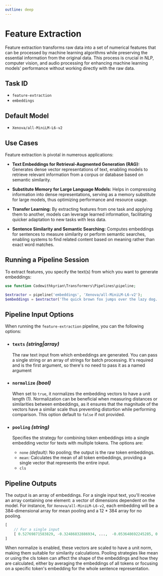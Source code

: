 ```yaml
---
outline: deep
---
```


# Feature Extraction

Feature extraction transforms raw data into a set of numerical features that can be processed by machine learning
algorithms while preserving the essential information from the original data. This process is crucial in NLP, computer
vision, and audio processing for enhancing machine learning models' performance without working directly with the raw
data.

## Task ID

- `feature-extraction`
- `embeddings`

## Default Model

- `Xenova/all-MiniLM-L6-v2`

## Use Cases

Feature extraction is pivotal in numerous applications:

- **Text Embeddings for Retrieval-Augmented Generation (RAG):** Generates dense vector representations of text, enabling
  models to retrieve relevant information from a corpus or database based on semantic similarity.

- **Substitute Memory for Large Language Models:** Helps in compressing information into dense representations, serving
  as a memory substitute for large models, thus optimizing performance and resource usage.

- **Transfer Learning:** By extracting features from one task and applying them to another, models can leverage learned
  information, facilitating quicker adaptation to new tasks with less data.

- **Sentence Similarity and Semantic Searching:** Computes embeddings for sentences to measure similarity or perform
  semantic searches, enabling systems to find related content based on meaning rather than exact word matches.

## Running a Pipeline Session

To extract features, you specify the text(s) from which you want to generate embeddings:

```php
use function Codewithkyrian\Transformers\Pipelines\pipeline;

$extractor = pipeline('embeddings', 'Xenova/all-MiniLM-L6-v2');
$embeddings = $extractor('The quick brown fox jumps over the lazy dog.', normalize: true, pooling: 'mean');
```

## Pipeline Input Options

When running the `feature-extraction` pipeline, you can the following options:

- ### `texts` *(string|array)*
  The raw text input from which embeddings are generated. You can pass a single string or an array of strings for batch
  processing. It's required and is the first argument, so there's no need to pass it as a named argument

- ### `normalize` *(bool)*
  When set to `true`, it normalizes the embedding vectors to have a unit length (1). Normalization can be beneficial
  when measuring distances or similarities between embeddings, as it ensures that the magnitude of the vectors have a
  similar scale thus preventing distortion while performing comparison. This option default to `false` if not provided.

- ### `pooling` *(string)*
  Specifies the strategy for combining token embeddings into a single embedding vector for texts with multiple tokens.
  The options are:

    - `none` *(default)*:  No pooling; the output is the raw token embeddings.
    - `mean`: Calculates the mean of all token embeddings, providing a single vector that represents the entire input.
    - `cls`

## Pipeline Outputs

The output is an array of embeddings. For a single input text, you'll receive an array containing one element: a vector
of dimensions dependent on the model. For instance, for `Xenova/all-MiniLM-L6-v2`, each embedding will be a
384-dimensional array for mean pooling and a 12 * 384 array for no pooling.

```php
[
    // For a single input
    [ 0.52769871583829, -0.32486832886934, ...,  -0.053648692245285, 0.24839715644096] // 384-dimensional vector for 'Xenova/all-MiniLM-L6-v2'
]
```

When normalize is enabled, these vectors are scaled to have a unit norm, making them suitable for similarity
calculations. Pooling strategies like mean or using the cls token can affect the shape of the embeddings and how they
are calculated, either by averaging the embeddings of all tokens or focusing on a specific token's embedding for the
whole sentence representation.